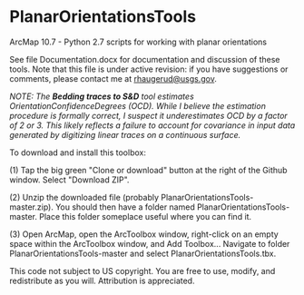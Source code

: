 # PlanarOrientationsTools
ArcMap 10.7 - Python 2.7 scripts for working with planar orientations

See file Documentation.docx for documentation and discussion of these tools.  Note that this file is under active revision: if you have suggestions or comments, please contact me at rhaugerud@usgs.gov. 

*NOTE: The **Bedding traces to S&D** tool estimates OrientationConfidenceDegrees (OCD). While I believe the estimation procedure is formally correct, I suspect it underestimates OCD by a factor of 2 or 3. This likely reflects a failure to account for covariance in input data generated by digitizing linear traces on a continuous surface.* 

To download and install this toolbox:

(1) Tap the big green "Clone or download" button at the right of the Github window. Select "Download ZIP".

(2) Unzip the downloaded file (probably PlanarOrientationsTools-master.zip). You should then have a folder named PlanarOrientationsTools-master. Place this folder someplace useful where you can find it.

(3) Open ArcMap, open the ArcToolbox window, right-click on an empty space within the ArcToolbox window, and Add Toolbox... Navigate to folder PlanarOrientationsTools-master and select PlanarOrientationsTools.tbx.

This code not subject to US copyright. You are free to use, modify, and redistribute as you will. Attribution is appreciated. 
